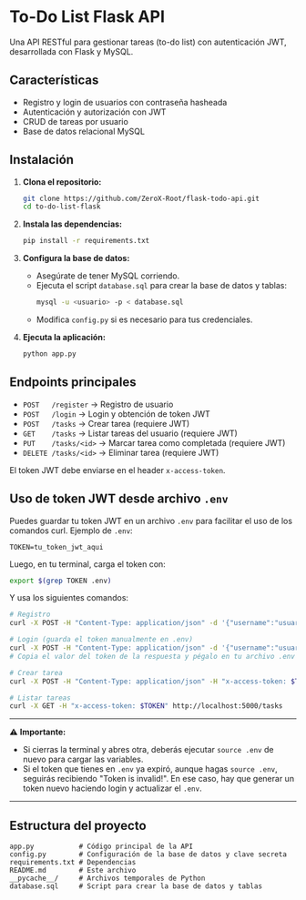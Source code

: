 # To-Do List Flask API

Una API RESTful para gestionar tareas (to-do list) con autenticación JWT, desarrollada con Flask y MySQL.

## Características
- Registro y login de usuarios con contraseña hasheada
- Autenticación y autorización con JWT
- CRUD de tareas por usuario
- Base de datos relacional MySQL

## Instalación

1. **Clona el repositorio:**
   ```bash
   git clone https://github.com/ZeroX-Root/flask-todo-api.git
   cd to-do-list-flask
   ```

2. **Instala las dependencias:**
   ```bash
   pip install -r requirements.txt
   ```

3. **Configura la base de datos:**
   - Asegúrate de tener MySQL corriendo.
   - Ejecuta el script `database.sql` para crear la base de datos y tablas:
     ```bash
     mysql -u <usuario> -p < database.sql
     ```
   - Modifica `config.py` si es necesario para tus credenciales.

4. **Ejecuta la aplicación:**
   ```bash
   python app.py
   ```

## Endpoints principales

- `POST   /register`   → Registro de usuario
- `POST   /login`      → Login y obtención de token JWT
- `POST   /tasks`      → Crear tarea (requiere JWT)
- `GET    /tasks`      → Listar tareas del usuario (requiere JWT)
- `PUT    /tasks/<id>` → Marcar tarea como completada (requiere JWT)
- `DELETE /tasks/<id>` → Eliminar tarea (requiere JWT)

El token JWT debe enviarse en el header `x-access-token`.


## Uso de token JWT desde archivo `.env`

Puedes guardar tu token JWT en un archivo `.env` para facilitar el uso de los comandos curl. Ejemplo de `.env`:

```env
TOKEN=tu_token_jwt_aqui
```

Luego, en tu terminal, carga el token con:

```bash
export $(grep TOKEN .env)
```

Y usa los siguientes comandos:

```bash
# Registro
curl -X POST -H "Content-Type: application/json" -d '{"username":"usuario","password":"clave"}' http://localhost:5000/register

# Login (guarda el token manualmente en .env)
curl -X POST -H "Content-Type: application/json" -d '{"username":"usuario","password":"clave"}' http://localhost:5000/login
# Copia el valor del token de la respuesta y pégalo en tu archivo .env

# Crear tarea
curl -X POST -H "Content-Type: application/json" -H "x-access-token: $TOKEN" -d '{"title":"Mi tarea"}' http://localhost:5000/tasks

# Listar tareas
curl -X GET -H "x-access-token: $TOKEN" http://localhost:5000/tasks
```



---

⚠️ **Importante:**

- Si cierras la terminal y abres otra, deberás ejecutar `source .env` de nuevo para cargar las variables.
- Si el token que tienes en `.env` ya expiró, aunque hagas `source .env`, seguirás recibiendo "Token is invalid!". En ese caso, hay que generar un token nuevo haciendo login y actualizar el `.env`.

---

## Estructura del proyecto

```
app.py           # Código principal de la API
config.py        # Configuración de la base de datos y clave secreta
requirements.txt # Dependencias
README.md        # Este archivo
__pycache__/     # Archivos temporales de Python
database.sql     # Script para crear la base de datos y tablas
```

